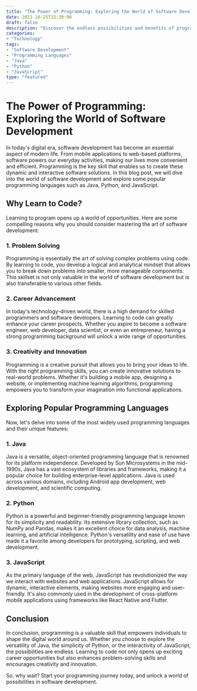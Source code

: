 ```yaml
--- 
title: "The Power of Programming: Exploring the World of Software Development" 
date: 2021-10-25T15:30:00 
draft: false 
description: "Discover the endless possibilities and benefits of programming in today's digital world." 
categories: 
- "Technology" 
tags: 
- "Software Development" 
- "Programming Languages" 
- "Java" 
- "Python" 
- "JavaScript" 
type: "featured" 
--- 
```


# The Power of Programming: Exploring the World of Software Development

In today's digital era, software development has become an essential aspect of modern life. From mobile applications to web-based platforms, software powers our everyday activities, making our lives more convenient and efficient. Programming is the key skill that enables us to create these dynamic and interactive software solutions. In this blog post, we will dive into the world of software development and explore some popular programming languages such as Java, Python, and JavaScript.

## Why Learn to Code?

Learning to program opens up a world of opportunities. Here are some compelling reasons why you should consider mastering the art of software development:

### 1. Problem Solving 

Programming is essentially the art of solving complex problems using code. By learning to code, you develop a logical and analytical mindset that allows you to break down problems into smaller, more manageable components. This skillset is not only valuable in the world of software development but is also transferable to various other fields.

### 2. Career Advancement

In today's technology-driven world, there is a high demand for skilled programmers and software developers. Learning to code can greatly enhance your career prospects. Whether you aspire to become a software engineer, web developer, data scientist, or even an entrepreneur, having a strong programming background will unlock a wide range of opportunities.

### 3. Creativity and Innovation

Programming is a creative pursuit that allows you to bring your ideas to life. With the right programming skills, you can create innovative solutions to real-world problems. Whether it's building a mobile app, designing a website, or implementing machine learning algorithms, programming empowers you to transform your imagination into functional applications.

## Exploring Popular Programming Languages

Now, let's delve into some of the most widely used programming languages and their unique features:

### 1. Java

Java is a versatile, object-oriented programming language that is renowned for its platform independence. Developed by Sun Microsystems in the mid-1990s, Java has a vast ecosystem of libraries and frameworks, making it a popular choice for building enterprise-level applications. Java is used across various domains, including Android app development, web development, and scientific computing.

### 2. Python

Python is a powerful and beginner-friendly programming language known for its simplicity and readability. Its extensive library collection, such as NumPy and Pandas, makes it an excellent choice for data analysis, machine learning, and artificial intelligence. Python's versatility and ease of use have made it a favorite among developers for prototyping, scripting, and web development.

### 3. JavaScript

As the primary language of the web, JavaScript has revolutionized the way we interact with websites and web applications. JavaScript allows for dynamic, interactive elements, making websites more engaging and user-friendly. It's also commonly used in the development of cross-platform mobile applications using frameworks like React Native and Flutter.

## Conclusion

In conclusion, programming is a valuable skill that empowers individuals to shape the digital world around us. Whether you choose to explore the versatility of Java, the simplicity of Python, or the interactivity of JavaScript, the possibilities are endless. Learning to code not only opens up exciting career opportunities but also enhances problem-solving skills and encourages creativity and innovation.

So, why wait? Start your programming journey today, and unlock a world of possibilities in software development.
